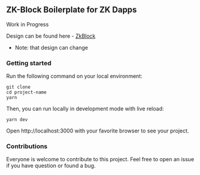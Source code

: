 ## ZK-Block Boilerplate for ZK Dapps

Work in Progress

Design can be found here - [ZkBlock](https://zkblock.app)

- Note: that design can change

### Getting started

Run the following command on your local environment:

```
git clone
cd project-name
yarn
```

Then, you can run locally in development mode with live reload:

```
yarn dev
```

Open http://localhost:3000 with your favorite browser to see your project.

### Contributions

Everyone is welcome to contribute to this project. Feel free to open an issue if you have question or found a bug.
